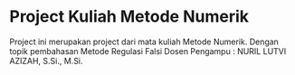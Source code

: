 # Project Kuliah Metode Numerik
Project ini merupakan project dari mata kuliah Metode Numerik.
Dengan topik pembahasan Metode Regulasi Falsi
Dosen Pengampu : NURIL LUTVI AZIZAH, S.Si., M.Si.

